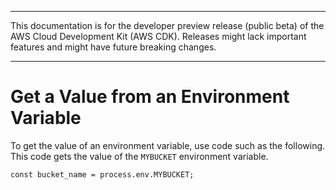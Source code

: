 --------

This documentation is for the developer preview release \(public beta\) of the AWS Cloud Development Kit \(AWS CDK\)\. Releases might lack important features and might have future breaking changes\.

--------

# Get a Value from an Environment Variable<a name="get_env_var"></a>

To get the value of an environment variable, use code such as the following\. This code gets the value of the `MYBUCKET` environment variable\.

```
const bucket_name = process.env.MYBUCKET;
```